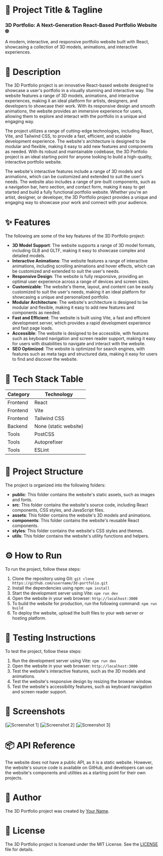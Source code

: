 🚀 Project Title & Tagline
==========================
### 3D Portfolio: A Next-Generation React-Based Portfolio Website 🌐
A modern, interactive, and responsive portfolio website built with React, showcasing a collection of 3D models, animations, and interactive experiences.

📖 Description
================
The 3D Portfolio project is an innovative React-based website designed to showcase a user's portfolio in a visually stunning and interactive way. The website features a range of 3D models, animations, and interactive experiences, making it an ideal platform for artists, designers, and developers to showcase their work. With its responsive design and smooth animations, the website provides an immersive experience for users, allowing them to explore and interact with the portfolio in a unique and engaging way.

The project utilizes a range of cutting-edge technologies, including React, Vite, and Tailwind CSS, to provide a fast, efficient, and scalable development experience. The website's architecture is designed to be modular and flexible, making it easy to add new features and components as needed. With its robust and maintainable codebase, the 3D Portfolio project is an ideal starting point for anyone looking to build a high-quality, interactive portfolio website.

The website's interactive features include a range of 3D models and animations, which can be customized and extended to suit the user's needs. The website also includes a range of pre-built components, such as a navigation bar, hero section, and contact form, making it easy to get started and build a fully functional portfolio website. Whether you're an artist, designer, or developer, the 3D Portfolio project provides a unique and engaging way to showcase your work and connect with your audience.

✨ Features
============
The following are some of the key features of the 3D Portfolio project:
* **3D Model Support**: The website supports a range of 3D model formats, including GLB and GLTF, making it easy to showcase complex and detailed models.
* **Interactive Animations**: The website features a range of interactive animations, including scrolling animations and hover effects, which can be customized and extended to suit the user's needs.
* **Responsive Design**: The website is fully responsive, providing an optimal user experience across a range of devices and screen sizes.
* **Customizable**: The website's theme, layout, and content can be easily customized to suit the user's needs, making it an ideal platform for showcasing a unique and personalized portfolio.
* **Modular Architecture**: The website's architecture is designed to be modular and flexible, making it easy to add new features and components as needed.
* **Fast and Efficient**: The website is built using Vite, a fast and efficient development server, which provides a rapid development experience and fast page loads.
* **Accessible**: The website is designed to be accessible, with features such as keyboard navigation and screen reader support, making it easy for users with disabilities to navigate and interact with the website.
* **SEO Optimized**: The website is optimized for search engines, with features such as meta tags and structured data, making it easy for users to find and discover the website.

🧰 Tech Stack Table
======================
| Category | Technology |
| --- | --- |
| Frontend | React |
| Frontend | Vite |
| Frontend | Tailwind CSS |
| Backend | None (static website) |
| Tools | PostCSS |
| Tools | Autoprefixer |
| Tools | ESLint |

📁 Project Structure
======================
The project is organized into the following folders:
* **public**: This folder contains the website's static assets, such as images and fonts.
* **src**: This folder contains the website's source code, including React components, CSS styles, and JavaScript files.
* **assets**: This folder contains the website's 3D models and animations.
* **components**: This folder contains the website's reusable React components.
* **styles**: This folder contains the website's CSS styles and themes.
* **utils**: This folder contains the website's utility functions and helpers.

⚙️ How to Run
================
To run the project, follow these steps:
1. Clone the repository using Git: `git clone https://github.com/username/3d-portfolio.git`
2. Install the dependencies using npm: `npm install`
3. Start the development server using Vite: `npm run dev`
4. Open the website in your web browser: `http://localhost:3000`
5. To build the website for production, run the following command: `npm run build`
6. To deploy the website, upload the built files to your web server or hosting platform.

🧪 Testing Instructions
========================
To test the project, follow these steps:
1. Run the development server using Vite: `npm run dev`
2. Open the website in your web browser: `http://localhost:3000`
3. Test the website's interactive features, such as the 3D models and animations.
4. Test the website's responsive design by resizing the browser window.
5. Test the website's accessibility features, such as keyboard navigation and screen reader support.

📸 Screenshots
================
[![Screenshot 1](https://via.placeholder.com/300x200)]
[![Screenshot 2](https://via.placeholder.com/300x200)]
[![Screenshot 3](https://via.placeholder.com/300x200)]

📦 API Reference
================
The website does not have a public API, as it is a static website. However, the website's source code is available on GitHub, and developers can use the website's components and utilities as a starting point for their own projects.

👤 Author
================
The 3D Portfolio project was created by [Your Name](https://github.com/username).

📝 License
================
The 3D Portfolio project is licensed under the MIT License. See the [LICENSE](https://github.com/username/3d-portfolio/blob/main/LICENSE) file for details.

